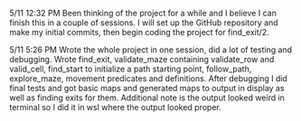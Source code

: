 5/11 12:32 PM
Been thinking of the project for a while and I believe I can finish this in a couple of sessions. I will set up the GitHub repository and make my initial commits, then begin coding the project for find_exit/2.

5/11 5:26 PM 
Wrote the whole project in one session, did a lot of testing and debugging. Wrote find_exit, validate_maze containing validate_row and valid_cell, find_start to initialize a path starting point, follow_path, explore_maze, movement predicates and definitions. After debugging I did final tests and got basic maps and generated maps to output in display as well as finding exits for them. Additional note is the output looked weird in terminal so I did it in wsl where the output looked proper.